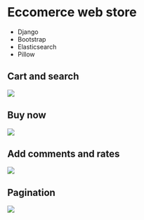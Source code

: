 # Eccomerce web store
- Django
- Bootstrap
- Elasticsearch
- Pillow

## Cart and search
![](https://media.giphy.com/media/Wgt8CNj0PvGUTAjION/giphy.gif)

## Buy now
![](https://media.giphy.com/media/qnf0iqSQTHzwFqTQIq/giphy.gif)

## Add comments and rates
![](https://media.giphy.com/media/FMsIzuEvEnVzaXEVer/giphy.gif)

## Pagination
![](https://media.giphy.com/media/cYzSUX7jFpcLaD33i9/giphy.gif)
